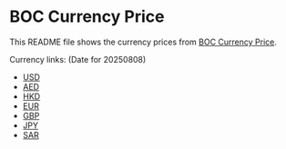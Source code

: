 # BOC Currency Price

This README file shows the currency prices from [BOC Currency Price](https://www.boc.cn/sourcedb/whpj/).

Currency links: (Date for 20250808)

- [USD](https://bocurrencyprice.techina.science/BOC_CURRENCY_PRICE/USD/20250808.json)
- [AED](https://bocurrencyprice.techina.science/BOC_CURRENCY_PRICE/AED/20250808.json)
- [HKD](https://bocurrencyprice.techina.science/BOC_CURRENCY_PRICE/HKD/20250808.json)
- [EUR](https://bocurrencyprice.techina.science/BOC_CURRENCY_PRICE/EUR/20250808.json)
- [GBP](https://bocurrencyprice.techina.science/BOC_CURRENCY_PRICE/GBP/20250808.json)
- [JPY](https://bocurrencyprice.techina.science/BOC_CURRENCY_PRICE/JPY/20250808.json)
- [SAR](https://bocurrencyprice.techina.science/BOC_CURRENCY_PRICE/SAR/20250808.json)
